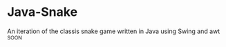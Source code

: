 # Java-Snake
An iteration of the classis snake game written in Java using Swing and awt
<sup>SOON</sup>
